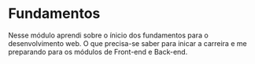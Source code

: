 # Fundamentos

Nesse módulo aprendi sobre o ínicio dos fundamentos para o desenvolvimento web.
O que precisa-se saber para inicar a carreira e me preparando para os módulos de Front-end e Back-end.
